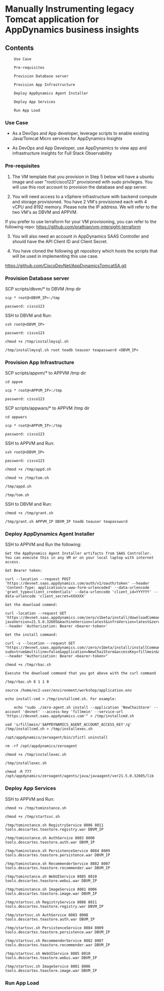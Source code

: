 # Manually Instrumenting legacy Tomcat application for AppDynamics business insights 
## Contents
        Use Case

        Pre-requisites

        Provision Database server

        Provision App Infrastructure

        Deploy AppDynamics Agent Installer

        Deploy App Services

        Run App Load


### Use Case

* As a DevOps and App developer, leverage scripts to enable existing Java/Tomcat Micro services for AppDynamics Insights

* As DevOps and App Developer, use AppDynamics to view app and infrastructure insights for Full Stack Observability


### Pre-requisites

1. The VM template that you provision in Step 5 below will have a ubuntu image and user "root/cisco123" provisioned with sudo privileges. You will use this root account to provision the database and app server.

2. You will need access to a vSphere infrastructure with backend compute and storage provisioned. You have 2 VM's provisioned each with 4 vCPU and 8192 memory. Please note the IP address. We will refer to the two VM's as DBVM and APPVM.

If you prefer to use terraform for your VM provisioning, you can refer to the following repo: https://github.com/prathjan/vm-intersight-terraform

3. You will also need an account in AppDynamics SAAS Controller and should have the API Client ID and Client Secret.

4. You have cloned the following git repository which hosts the scripts that will be used in implementing this use case. 

https://github.com/CiscoDevNet/AppDynamicsTomcatSA.git


### Provision Database server

SCP scripts/dbvm/* to DBVM /tmp dir

    scp * root@<DBVM_IP>:/tmp

    password: cisco123

SSH to DBVM and Run:

    ssh root@<DBVM_IP>

    password: cisco123

    chmod +x /tmp/installmysql.sh

    /tmp/installmysql.sh root teadb teauser teapassword <DBVM_IP>


### Provision App Infrastructure

SCP scripts/appvm/* to APPVM /tmp dir

    cd appvm

    scp * root@<APPVM_IP>:/tmp

    password: cisco123

SCP scripts/appwars/* to APPVM /tmp dir

    cd appwars

    scp * root@<APPVM_IP>:/tmp

    password: cisco123

SSH to APPVM and Run: 

    ssh root@<DBVM_IP>

    password: cisco123

    chmod +x /tmp/appd.sh

    chmod +x /tmp/tom.sh

    /tmp/appd.sh

    /tmp/tom.sh    

SSH to DBVM and Run: 

    chmod +x /tmp/grant.sh

    /tmp/grant.sh APPVM_IP DBVM_IP teadb teauser teapassword


### Deploy AppDynamics Agent Installer

SSH to APPVM and Run the following:     

    Get the AppDynamics Agent Installer artifacts from SAAS Controller. You can execute this in any VM or on your local laptop with internet access.

    Get Bearer token:

    curl --location --request POST 'https://devnet.saas.appdynamics.com/auth/v1/oauth/token' --header 'Content-Type: application/x-www-form-urlencoded' --data-urlencode 'grant_type=client_credentials' --data-urlencode 'client_id=YYYYYY' --data-urlencode 'client_secret=XXXXXX'

    Get the download commnd:

    curl -location --request GET 'https://devnet.saas.appdynamics.com/zero/v1beta/install/downloadCommand?javaVersion=21.5.0.32605&machineVersion=latest&infraVersion=latest&zeroVersion=latest&multiline=false' --header 'Authorization: Bearer <bearer-token>'

    Get the install command:

    curl -s --location --request GET "https://devnet.saas.appdynamics.com//zero/v1beta/install/installCommand?sudo=true&multiline=false&application=NewChaiStore&accessKey=fillmein&serviceUrl=https://devnet.saas.appdynamics.com" --header "Authorization: Bearer <bearer-token>"

    chmod +x /tmp/rbac.sh

    Execute the download command that you got above with the curl command

    /tmp/rbac.sh 8 1 1 0

    source /home/ec2-user/environment/workshop/application.env

    echo install-cmd > /tmp/installcmd.sh. For example: 

        echo "sudo ./zero-agent.sh install --application 'NewChaiStore' --account 'devnet' --access-key 'fillmein' --service-url 'https://devnet.saas.appdynamics.com'" > /tmp/installcmd.sh

    sed 's/fillmein/'$APPDYNAMICS_AGENT_ACCOUNT_ACCESS_KEY'/g' /tmp/installcmd.sh > /tmp/installexec.sh

    /opt/appdynamics/zeroagent/bin/zfictl uninstall

    rm -rf /opt/appdynamics/zeroagent

    chmod +x /tmp/installexec.sh

    /tmp/installexec.sh

    chmod -R 777 /opt/appdynamics/zeroagent/agents/java/javaagent/ver21.5.0.32605/lib


### Deploy App Services

SSH to APPVM and Run: 

    chmod +x /tmp/tominstance.sh

    chmod +x /tmp/startsvc.sh

    /tmp/tominstance.sh RegistryService 8086 8011 tools.descartes.teastore.registry.war DBVM_IP

    /tmp/tominstance.sh AuthService 8083 8008 tools.descartes.teastore.auth.war DBVM_IP

    /tmp/tominstance.sh PersistenceService 8084 8009 tools.descartes.teastore.persistence.war DBVM_IP

    /tmp/tominstance.sh RecommenderService 8082 8007 tools.descartes.teastore.recommender.war DBVM_IP

    /tmp/tominstance.sh WebUIService 8085 8010 tools.descartes.teastore.webui.war DBVM_IP

    /tmp/tominstance.sh ImageService 8081 8006 tools.descartes.teastore.image.war DBVM_IP

    /tmp/startsvc.sh RegistryService 8086 8011 tools.descartes.teastore.registry.war DBVM_IP

    /tmp/startsvc.sh AuthService 8083 8008 tools.descartes.teastore.auth.war DBVM_IP

    /tmp/startsvc.sh PersistenceService 8084 8009 tools.descartes.teastore.persistence.war DBVM_IP

    /tmp/startsvc.sh RecommenderService 8082 8007 tools.descartes.teastore.recommender.war DBVM_IP

    /tmp/startsvc.sh WebUIService 8085 8010 tools.descartes.teastore.webui.war DBVM_IP
    
    /tmp/startsvc.sh ImageService 8081 8006 tools.descartes.teastore.image.war DBVM_IP





### Run App Load